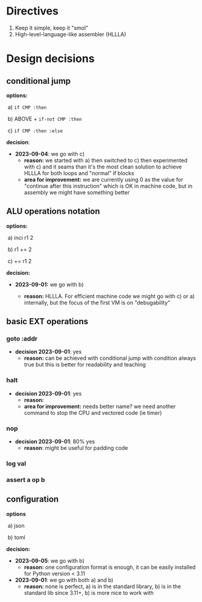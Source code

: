 # Directives

1) Keep it simple, keep it "smol"
2) High-level-language-like assembler (HLLLA)



# Design decisions



## conditional jump

**options:**

​	a)  `if CMP :then`

​	b) ABOVE + `if-not CMP :then`

​	c) `if CMP :then :else`

**decision**:

- **2023-09-04**: we go with c)
  - **reason:** we started with a) then switched to c) then experimented with c) and it seams than it's the most clean solution to achieve HLLLA for both loops and "normal" if blocks
  - **area for improvement:** we are currently using 0 as the value for "continue after this instruction" which is OK in machine code, but in assembly we might have something better



## ALU operations notation

**options:**

​	a) inci r1 2

​	b) r1 += 2

​	c) += r1 2

**decision:**

- **2023-09-01:** we go with b)

  - **reason:** HLLLA. For efficient machine code we might go with c) or a) internally, but the focus of the first VM is on "debugability"

    

## basic EXT operations

### goto :addr

- **decision 2023-09-01**: yes
  - **reason:** can be achieved with conditional jump with condition always true but this is better for readability and teaching

### halt

- **decision 2023-09-01**: yes
  - **reason:** 
  - **area for improvement:** needs better name? we need another command to stop the CPU and vectored code (ie timer)

### nop

- **decision 2023-09-01**: 80% yes
  - **reason**: might be useful for padding code

### log val

### assert a op b





## configuration

**options**

​	a) json

​	b) toml

**decision:**

- **2023-09-05**: we go with b)
  - **reason:** one configuration format is enough, it can be easily installed for Python version < 3.11
- **2023-09-01**: we go with both a) and b)
  - **reason:** none is perfect, a) is in the standard library, b)  is in the standard lib since 3.11+, b) is more nice to work with
